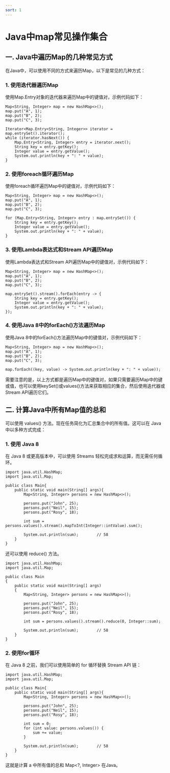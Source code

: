 ```yaml
---
sort: 1
---
```

# Java中map常见操作集合

## 一. Java中遍历Map的几种常见方式

在Java中，可以使用不同的方式来遍历Map，以下是常见的几种方式：

###  1. 使用迭代器遍历Map
使用Map.Entry对象的迭代器来遍历Map中的键值对，示例代码如下：

```
Map<String, Integer> map = new HashMap<>();
map.put("A", 1);
map.put("B", 2);
map.put("C", 3);

Iterator<Map.Entry<String, Integer>> iterator = map.entrySet().iterator();
while (iterator.hasNext()) {
    Map.Entry<String, Integer> entry = iterator.next();
    String key = entry.getKey();
    Integer value = entry.getValue();
    System.out.println(key + ": " + value);
}
```

### 2. 使用foreach循环遍历Map
使用foreach循环遍历Map中的键值对，示例代码如下：
```
Map<String, Integer> map = new HashMap<>();
map.put("A", 1);
map.put("B", 2);
map.put("C", 3);

for (Map.Entry<String, Integer> entry : map.entrySet()) {
    String key = entry.getKey();
    Integer value = entry.getValue();
    System.out.println(key + ": " + value);
}
```

### 3. 使用Lambda表达式和Stream API遍历Map
使用Lambda表达式和Stream API遍历Map中的键值对，示例代码如下：

```
Map<String, Integer> map = new HashMap<>();
map.put("A", 1);
map.put("B", 2);
map.put("C", 3);

map.entrySet().stream().forEach(entry -> {
    String key = entry.getKey();
    Integer value = entry.getValue();
    System.out.println(key + ": " + value);
});
```

### 4. 使用Java 8中的forEach()方法遍历Map
使用Java 8中的forEach()方法遍历Map中的键值对，示例代码如下：

```
Map<String, Integer> map = new HashMap<>();
map.put("A", 1);
map.put("B", 2);
map.put("C", 3);

map.forEach((key, value) -> System.out.println(key + ": " + value));
```

需要注意的是，以上方式都是遍历Map中的键值对，如果只需要遍历Map中的键或值，也可以使用keySet()或values()方法来获取相应的集合，然后使用迭代器或Stream API遍历它们。


## 二. 计算Java中所有Map值的总和
可以使用 values() 方法。现在任务简化为汇总集合中的所有值。这可以在 Java 中以多种方式完成：

### 1. 使用 Java 8
在 Java 8 或更高版本中，可以使用 Streams 轻松完成求和运算，而无需任何循环。

```
import java.util.HashMap;
import java.util.Map;
 
public class Main{
    public static void main(String[] args){
        Map<String, Integer> persons = new HashMap<>();
 
        persons.put("John", 25);
        persons.put("Neil", 15);
        persons.put("Rosy", 18);
 
        int sum = persons.values().stream().mapToInt(Integer::intValue).sum();
 
        System.out.println(sum);        // 58
    }
}
```

还可以使用 reduce() 方法。

```
import java.util.HashMap;
import java.util.Map;
 
public class Main
{
    public static void main(String[] args)
    {
        Map<String, Integer> persons = new HashMap<>();
 
        persons.put("John", 25);
        persons.put("Neil", 15);
        persons.put("Rosy", 18);
 
        int sum = persons.values().stream().reduce(0, Integer::sum);
 
        System.out.println(sum);        // 58
    }
}
```
### 2. 使用for循环

在 Java 8 之前，我们可以使用简单的 for 循环替换 Stream API 链：


```
import java.util.HashMap;
import java.util.Map;
 
public class Main{
    public static void main(String[] args){
        Map<String, Integer> persons = new HashMap<>();
 
        persons.put("John", 25);
        persons.put("Neil", 15);
        persons.put("Rosy", 18);
 
        int sum = 0;
        for (int value: persons.values()) {
            sum += value;
        }
 
        System.out.println(sum);        // 58
    }
}
```



这就是计算 a 中所有值的总和 Map<?, Integer> 在Java。